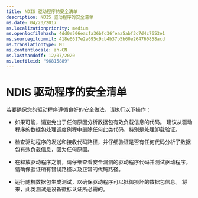 ```yaml
---
title: NDIS 驱动程序的安全清单
description: NDIS 驱动程序的安全清单
ms.date: 04/20/2017
ms.localizationpriority: medium
ms.openlocfilehash: 4dd0e506eacfa36bfd36feaa5abf3c7d4c7653e1
ms.sourcegitcommit: 418e6617e2a695c9cb4b37b5b60e264760858acd
ms.translationtype: MT
ms.contentlocale: zh-CN
ms.lasthandoff: 12/07/2020
ms.locfileid: "96815889"
---
```

# <a name="security-checklist-for-ndis-drivers"></a>NDIS 驱动程序的安全清单





若要确保您的驱动程序遵循良好的安全做法，请执行以下操作：

-   如果可能，请避免出于任何原因分析数据包有效负载信息的代码。 建议从驱动程序的数据包处理调度例程中删除任何此类代码，特别是处理卸载验证。

-   检查驱动程序的发送和接收代码路径，并仔细验证是否有任何代码分析了数据包有效负载信息，因为任何原因。

-   在释放驱动程序之前，请仔细查看安全漏洞的驱动程序代码并测试驱动程序。 请确保验证所有错误路径以及正常的代码路径。

-   运行随机数据包生成测试，以确保驱动程序可以抵御损坏的数据包信息。 将来，此类测试是设备徽标认证所必需的。

 

 





